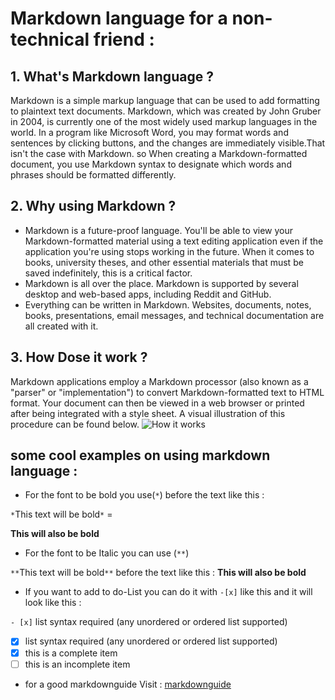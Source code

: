 # Markdown language for a non-technical friend :
## 1. What's Markdown language ?
Markdown is a simple markup language that can be used to add formatting to plaintext text documents. Markdown, which was created by John Gruber in 2004, is currently one of the most widely used markup languages in the world.
In a program like Microsoft Word, you may format words and sentences by clicking buttons, and the changes are immediately visible.That isn't the case with Markdown. so When creating a Markdown-formatted document, you use Markdown syntax to designate which words and phrases should be formatted differently.
## 2. Why using Markdown ?
* Markdown is a future-proof language. You'll be able to view your Markdown-formatted material using a text editing application even if the application you're using stops working in the future. When it comes to books, university theses, and other essential materials that must be saved indefinitely, this is a critical factor.
* Markdown is all over the place. Markdown is supported by several desktop and web-based apps, including Reddit and GitHub.
* Everything can be written in Markdown. Websites, documents, notes, books, presentations, email messages, and technical documentation are all created with it.                   
## 3. How Dose it work ?
Markdown applications employ a Markdown processor (also known as a "parser" or "implementation") to convert Markdown-formatted text to HTML format. Your document can then be viewed in a web browser or printed after being integrated with a style sheet. A visual illustration of this procedure can be found below.
![How it works ](https://mdg.imgix.net/assets/images/markdown-flowchart.png?auto=format&fit=clip&q=40&w=1080)

## some cool examples on using markdown language :
* For the font to be bold you use(`*`) before the text like this :  

`*`This text will be bold`*` =

__This will also be bold__

* For the font to be Italic you can use (`**`)

`**`This text will be bold`**` before the text like this : 
__This will also be bold__

* If you want to add to do-List you can do it with `-[x]` like this and it will look like this : 

`- [x]` list syntax required (any unordered or ordered list supported)
- [x] list syntax required (any unordered or ordered list supported)
- [x] this is a complete item
- [ ] this is an incomplete item

* for a good markdownguide Visit : [markdownguide](https://www.markdownguide.org/)
